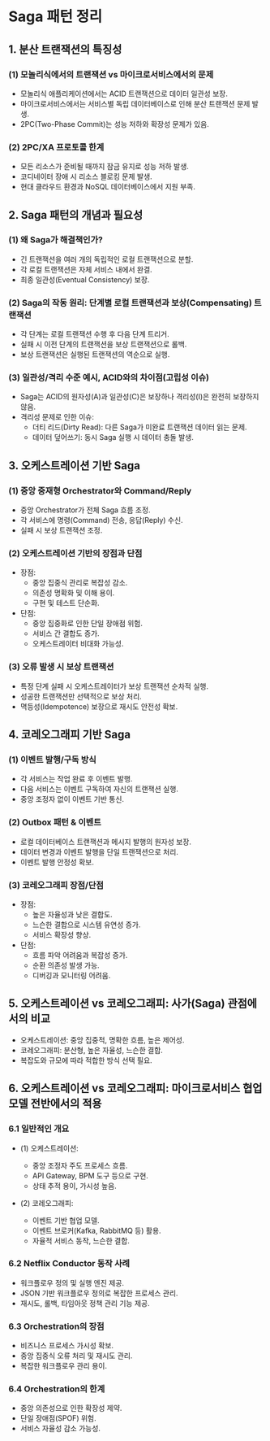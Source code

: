 # Saga 패턴 정리

## 1. 분산 트랜잭션의 특징성

### (1) 모놀리식에서의 트랜잭션 vs 마이크로서비스에서의 문제
- 모놀리식 애플리케이션에서는 ACID 트랜잭션으로 데이터 일관성 보장.
- 마이크로서비스에서는 서비스별 독립 데이터베이스로 인해 분산 트랜잭션 문제 발생.
- 2PC(Two-Phase Commit)는 성능 저하와 확장성 문제가 있음.

### (2) 2PC/XA 프로토콜 한계
- 모든 리소스가 준비될 때까지 잠금 유지로 성능 저하 발생.
- 코디네이터 장애 시 리소스 블로킹 문제 발생.
- 현대 클라우드 환경과 NoSQL 데이터베이스에서 지원 부족.

## 2. Saga 패턴의 개념과 필요성

### (1) 왜 Saga가 해결책인가?
- 긴 트랜잭션을 여러 개의 독립적인 로컬 트랜잭션으로 분할.
- 각 로컬 트랜잭션은 자체 서비스 내에서 완결.
- 최종 일관성(Eventual Consistency) 보장.

### (2) Saga의 작동 원리: 단계별 로컬 트랜잭션과 보상(Compensating) 트랜잭션
- 각 단계는 로컬 트랜잭션 수행 후 다음 단계 트리거.
- 실패 시 이전 단계의 트랜잭션을 보상 트랜잭션으로 롤백.
- 보상 트랜잭션은 실행된 트랜잭션의 역순으로 실행.

### (3) 일관성/격리 수준 예시, ACID와의 차이점(고립성 이슈)
- Saga는 ACID의 원자성(A)과 일관성(C)은 보장하나 격리성(I)은 완전히 보장하지 않음.
- 격리성 문제로 인한 이슈:
    - 더티 리드(Dirty Read): 다른 Saga가 미완료 트랜잭션 데이터 읽는 문제.
    - 데이터 덮어쓰기: 동시 Saga 실행 시 데이터 충돌 발생.

## 3. 오케스트레이션 기반 Saga

### (1) 중앙 중재형 Orchestrator와 Command/Reply
- 중앙 Orchestrator가 전체 Saga 흐름 조정.
- 각 서비스에 명령(Command) 전송, 응답(Reply) 수신.
- 실패 시 보상 트랜잭션 조정.

### (2) 오케스트레이션 기반의 장점과 단점
- 장점:
    - 중앙 집중식 관리로 복잡성 감소.
    - 의존성 명확화 및 이해 용이.
    - 구현 및 테스트 단순화.
- 단점:
    - 중앙 집중화로 인한 단일 장애점 위험.
    - 서비스 간 결합도 증가.
    - 오케스트레이터 비대화 가능성.

### (3) 오류 발생 시 보상 트랜잭션
- 특정 단계 실패 시 오케스트레이터가 보상 트랜잭션 순차적 실행.
- 성공한 트랜잭션만 선택적으로 보상 처리.
- 멱등성(Idempotence) 보장으로 재시도 안전성 확보.

## 4. 코레오그래피 기반 Saga

### (1) 이벤트 발행/구독 방식
- 각 서비스는 작업 완료 후 이벤트 발행.
- 다음 서비스는 이벤트 구독하여 자신의 트랜잭션 실행.
- 중앙 조정자 없이 이벤트 기반 통신.

### (2) Outbox 패턴 & 이벤트
- 로컬 데이터베이스 트랜잭션과 메시지 발행의 원자성 보장.
- 데이터 변경과 이벤트 발행을 단일 트랜잭션으로 처리.
- 이벤트 발행 안정성 확보.

### (3) 코레오그래피 장점/단점
- 장점:
    - 높은 자율성과 낮은 결합도.
    - 느슨한 결합으로 시스템 유연성 증가.
    - 서비스 확장성 향상.
- 단점:
    - 흐름 파악 어려움과 복잡성 증가.
    - 순환 의존성 발생 가능.
    - 디버깅과 모니터링 어려움.

## 5. 오케스트레이션 vs 코레오그래피: 사가(Saga) 관점에서의 비교
- 오케스트레이션: 중앙 집중적, 명확한 흐름, 높은 제어성.
- 코레오그래피: 분산형, 높은 자율성, 느슨한 결합.
- 복잡도와 규모에 따라 적합한 방식 선택 필요.

## 6. 오케스트레이션 vs 코레오그래피: 마이크로서비스 협업 모델 전반에서의 적용

### 6.1 일반적인 개요
- (1) 오케스트레이션:
    - 중앙 조정자 주도 프로세스 흐름.
    - API Gateway, BPM 도구 등으로 구현.
    - 상태 추적 용이, 가시성 높음.

- (2) 코레오그래피:
    - 이벤트 기반 협업 모델.
    - 이벤트 브로커(Kafka, RabbitMQ 등) 활용.
    - 자율적 서비스 동작, 느슨한 결합.

### 6.2 Netflix Conductor 동작 사례
- 워크플로우 정의 및 실행 엔진 제공.
- JSON 기반 워크플로우 정의로 복잡한 프로세스 관리.
- 재시도, 롤백, 타임아웃 정책 관리 기능 제공.

### 6.3 Orchestration의 장점
- 비즈니스 프로세스 가시성 확보.
- 중앙 집중식 오류 처리 및 재시도 관리.
- 복잡한 워크플로우 관리 용이.

### 6.4 Orchestration의 한계
- 중앙 의존성으로 인한 확장성 제약.
- 단일 장애점(SPOF) 위험.
- 서비스 자율성 감소 가능성.